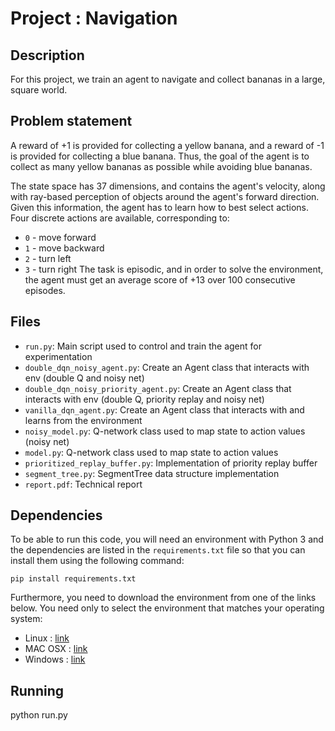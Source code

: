 # Project : Navigation

## Description 
For this project, we train an agent to navigate and collect bananas in a large, 
square world.

## Problem statement 
A reward of +1 is provided for collecting a yellow banana, and a reward of -1 is provided 
for collecting a blue banana. Thus, the goal of the agent is to collect 
as many yellow bananas as possible while avoiding blue bananas.

The state space has 37 dimensions, and contains the agent's velocity, along
with ray-based perception of objects around the agent's forward
direction. Given this information, the agent has to learn how to best select 
actions. 
Four discrete actions are available, corresponding to: 
- `0` - move forward
- `1` - move backward
- `2` - turn left
- `3` - turn right
The task is episodic, and in order to solve the environment, the 
agent must get an average score of +13 over 100 consecutive episodes.

## Files
- `run.py`: Main script used to control and train the agent for experimentation
- `double_dqn_noisy_agent.py`: Create an Agent class that interacts with env (double Q and noisy net)
- `double_dqn_noisy_priority_agent.py`: Create an Agent class that interacts with env (double Q, priority replay and noisy net)
- `vanilla_dqn_agent.py`: Create an Agent class that interacts with and learns from the environment 
- `noisy_model.py`: Q-network class used to map state to action values (noisy net)
- `model.py`: Q-network class used to map state to action values
- `prioritized_replay_buffer.py`: Implementation of priority replay buffer
- `segment_tree.py`: SegmentTree data structure implementation
- `report.pdf`: Technical report 

## Dependencies
To be able to run this code, you will need an environment with Python 3 and 
the dependencies are listed in the `requirements.txt` file so that you can install them
using the following command: 
```
pip install requirements.txt
``` 

Furthermore, you need to download the environment from one of the links below. You need only to select
the environment that matches your operating system:
- Linux : [link](https://s3-us-west-1.amazonaws.com/udacity-drlnd/P1/Banana/Banana_Linux.zip)
- MAC OSX : [link](https://s3-us-west-1.amazonaws.com/udacity-drlnd/P1/Banana/Banana.app.zip)
- Windows : [link](https://s3-us-west-1.amazonaws.com/udacity-drlnd/P1/Banana/Banana_Windows_x86_64.zip)

## Running
python run.py